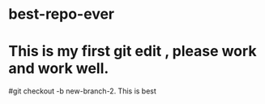 
# best-repo-ever
# This is my first git edit , please work and work well.

#git checkout -b new-branch-2. This is best

